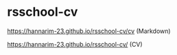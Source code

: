 # rsschool-cv

https://hannarim-23.github.io/rsschool-cv/cv (Markdown)

https://hannarim-23.github.io/rsschool-cv/ (CV)